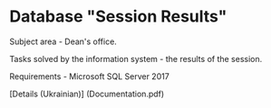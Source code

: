 # Database "Session Results"

Subject area - Dean's office.

Tasks solved by the information system - the results of the session.

Requirements - Microsoft SQL Server 2017

[Details (Ukrainian)] (Documentation.pdf)

